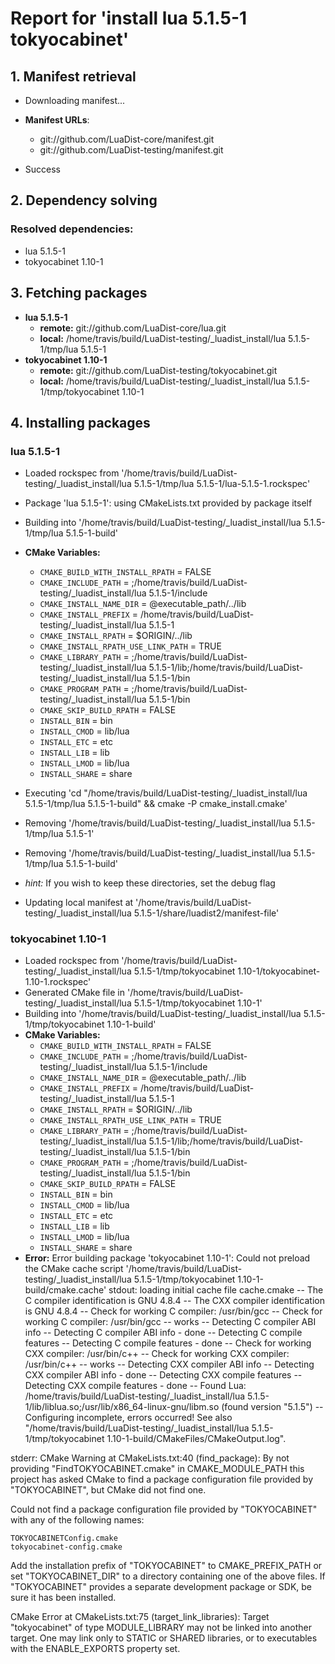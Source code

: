 # Report for 'install lua 5.1.5-1 tokyocabinet'


## 1. Manifest retrieval

- Downloading manifest...

- **Manifest URLs**:
    - git://github.com/LuaDist-core/manifest.git
    - git://github.com/LuaDist-testing/manifest.git
- Success

## 2. Dependency solving


### Resolved dependencies:
- lua 5.1.5-1
- tokyocabinet 1.10-1

## 3. Fetching packages

- **lua 5.1.5-1**
    - **remote:** git://github.com/LuaDist-core/lua.git
    - **local:** /home/travis/build/LuaDist-testing/_luadist_install/lua 5.1.5-1/tmp/lua 5.1.5-1
- **tokyocabinet 1.10-1**
    - **remote:** git://github.com/LuaDist-testing/tokyocabinet.git
    - **local:** /home/travis/build/LuaDist-testing/_luadist_install/lua 5.1.5-1/tmp/tokyocabinet 1.10-1

## 4. Installing packages


### lua 5.1.5-1
- Loaded rockspec from '/home/travis/build/LuaDist-testing/_luadist_install/lua 5.1.5-1/tmp/lua 5.1.5-1/lua-5.1.5-1.rockspec'
- Package 'lua 5.1.5-1': using CMakeLists.txt provided by package itself
- Building into '/home/travis/build/LuaDist-testing/_luadist_install/lua 5.1.5-1/tmp/lua 5.1.5-1-build'
- **CMake Variables:**
    - `CMAKE_BUILD_WITH_INSTALL_RPATH` = FALSE
    - `CMAKE_INCLUDE_PATH` = ;/home/travis/build/LuaDist-testing/_luadist_install/lua 5.1.5-1/include
    - `CMAKE_INSTALL_NAME_DIR` = @executable_path/../lib
    - `CMAKE_INSTALL_PREFIX` = /home/travis/build/LuaDist-testing/_luadist_install/lua 5.1.5-1
    - `CMAKE_INSTALL_RPATH` = $ORIGIN/../lib
    - `CMAKE_INSTALL_RPATH_USE_LINK_PATH` = TRUE
    - `CMAKE_LIBRARY_PATH` = ;/home/travis/build/LuaDist-testing/_luadist_install/lua 5.1.5-1/lib;/home/travis/build/LuaDist-testing/_luadist_install/lua 5.1.5-1/bin
    - `CMAKE_PROGRAM_PATH` = ;/home/travis/build/LuaDist-testing/_luadist_install/lua 5.1.5-1/bin
    - `CMAKE_SKIP_BUILD_RPATH` = FALSE
    - `INSTALL_BIN` = bin
    - `INSTALL_CMOD` = lib/lua
    - `INSTALL_ETC` = etc
    - `INSTALL_LIB` = lib
    - `INSTALL_LMOD` = lib/lua
    - `INSTALL_SHARE` = share
- Executing 'cd "/home/travis/build/LuaDist-testing/_luadist_install/lua 5.1.5-1/tmp/lua 5.1.5-1-build" && cmake -P cmake_install.cmake'
- Removing '/home/travis/build/LuaDist-testing/_luadist_install/lua 5.1.5-1/tmp/lua 5.1.5-1'
- Removing '/home/travis/build/LuaDist-testing/_luadist_install/lua 5.1.5-1/tmp/lua 5.1.5-1-build'

- *hint:* If you wish to keep these directories, set the debug flag
- Updating local manifest at '/home/travis/build/LuaDist-testing/_luadist_install/lua 5.1.5-1/share/luadist2/manifest-file'

### tokyocabinet 1.10-1
- Loaded rockspec from '/home/travis/build/LuaDist-testing/_luadist_install/lua 5.1.5-1/tmp/tokyocabinet 1.10-1/tokyocabinet-1.10-1.rockspec'
- Generated CMake file in '/home/travis/build/LuaDist-testing/_luadist_install/lua 5.1.5-1/tmp/tokyocabinet 1.10-1'
- Building into '/home/travis/build/LuaDist-testing/_luadist_install/lua 5.1.5-1/tmp/tokyocabinet 1.10-1-build'
- **CMake Variables:**
    - `CMAKE_BUILD_WITH_INSTALL_RPATH` = FALSE
    - `CMAKE_INCLUDE_PATH` = ;/home/travis/build/LuaDist-testing/_luadist_install/lua 5.1.5-1/include
    - `CMAKE_INSTALL_NAME_DIR` = @executable_path/../lib
    - `CMAKE_INSTALL_PREFIX` = /home/travis/build/LuaDist-testing/_luadist_install/lua 5.1.5-1
    - `CMAKE_INSTALL_RPATH` = $ORIGIN/../lib
    - `CMAKE_INSTALL_RPATH_USE_LINK_PATH` = TRUE
    - `CMAKE_LIBRARY_PATH` = ;/home/travis/build/LuaDist-testing/_luadist_install/lua 5.1.5-1/lib;/home/travis/build/LuaDist-testing/_luadist_install/lua 5.1.5-1/bin
    - `CMAKE_PROGRAM_PATH` = ;/home/travis/build/LuaDist-testing/_luadist_install/lua 5.1.5-1/bin
    - `CMAKE_SKIP_BUILD_RPATH` = FALSE
    - `INSTALL_BIN` = bin
    - `INSTALL_CMOD` = lib/lua
    - `INSTALL_ETC` = etc
    - `INSTALL_LIB` = lib
    - `INSTALL_LMOD` = lib/lua
    - `INSTALL_SHARE` = share
- **Error:** Error building package 'tokyocabinet 1.10-1': Could not preload the CMake cache script '/home/travis/build/LuaDist-testing/_luadist_install/lua 5.1.5-1/tmp/tokyocabinet 1.10-1-build/cmake.cache'
stdout:
loading initial cache file cache.cmake
-- The C compiler identification is GNU 4.8.4
-- The CXX compiler identification is GNU 4.8.4
-- Check for working C compiler: /usr/bin/gcc
-- Check for working C compiler: /usr/bin/gcc -- works
-- Detecting C compiler ABI info
-- Detecting C compiler ABI info - done
-- Detecting C compile features
-- Detecting C compile features - done
-- Check for working CXX compiler: /usr/bin/c++
-- Check for working CXX compiler: /usr/bin/c++ -- works
-- Detecting CXX compiler ABI info
-- Detecting CXX compiler ABI info - done
-- Detecting CXX compile features
-- Detecting CXX compile features - done
-- Found Lua: /home/travis/build/LuaDist-testing/_luadist_install/lua 5.1.5-1/lib/liblua.so;/usr/lib/x86_64-linux-gnu/libm.so (found version "5.1.5") 
-- Configuring incomplete, errors occurred!
See also "/home/travis/build/LuaDist-testing/_luadist_install/lua 5.1.5-1/tmp/tokyocabinet 1.10-1-build/CMakeFiles/CMakeOutput.log".

stderr:
CMake Warning at CMakeLists.txt:40 (find_package):
  By not providing "FindTOKYOCABINET.cmake" in CMAKE_MODULE_PATH this project
  has asked CMake to find a package configuration file provided by
  "TOKYOCABINET", but CMake did not find one.

  Could not find a package configuration file provided by "TOKYOCABINET" with
  any of the following names:

    TOKYOCABINETConfig.cmake
    tokyocabinet-config.cmake

  Add the installation prefix of "TOKYOCABINET" to CMAKE_PREFIX_PATH or set
  "TOKYOCABINET_DIR" to a directory containing one of the above files.  If
  "TOKYOCABINET" provides a separate development package or SDK, be sure it
  has been installed.


CMake Error at CMakeLists.txt:75 (target_link_libraries):
  Target "tokyocabinet" of type MODULE_LIBRARY may not be linked into another
  target.  One may link only to STATIC or SHARED libraries, or to executables
  with the ENABLE_EXPORTS property set.



